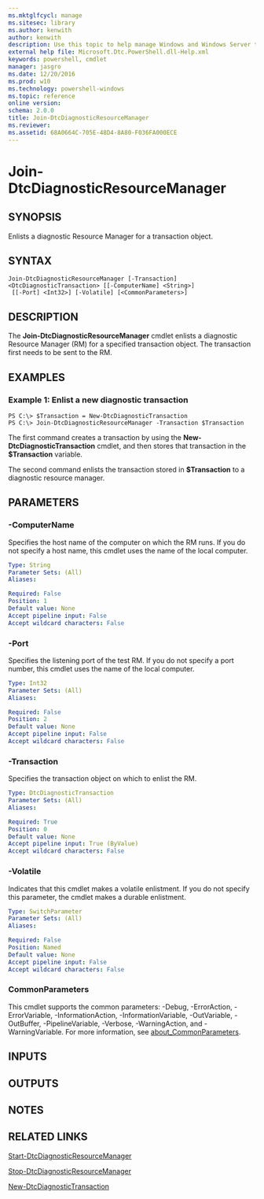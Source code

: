 ```yaml
---
ms.mktglfcycl: manage
ms.sitesec: library
ms.author: kenwith
author: kenwith
description: Use this topic to help manage Windows and Windows Server technologies with Windows PowerShell.
external help file: Microsoft.Dtc.PowerShell.dll-Help.xml
keywords: powershell, cmdlet
manager: jasgro
ms.date: 12/20/2016
ms.prod: w10
ms.technology: powershell-windows
ms.topic: reference
online version: 
schema: 2.0.0
title: Join-DtcDiagnosticResourceManager
ms.reviewer:
ms.assetid: 68A0664C-705E-48D4-8A80-F036FA000ECE
---
```


# Join-DtcDiagnosticResourceManager

## SYNOPSIS
Enlists a diagnostic Resource Manager for a transaction object.

## SYNTAX

```
Join-DtcDiagnosticResourceManager [-Transaction] <DtcDiagnosticTransaction> [[-ComputerName] <String>]
 [[-Port] <Int32>] [-Volatile] [<CommonParameters>]
```

## DESCRIPTION
The **Join-DtcDiagnosticResourceManager** cmdlet enlists a diagnostic Resource Manager (RM) for a specified transaction object.
The transaction first needs to be sent to the RM.

## EXAMPLES

### Example 1: Enlist a new diagnostic transaction
```
PS C:\> $Transaction = New-DtcDiagnosticTransaction
PS C:\> Join-DtcDiagnosticResourceManager -Transaction $Transaction
```

The first command creates a transaction by using the **New-DtcDiagnosticTransaction** cmdlet, and then stores that transaction in the **$Transaction** variable.

The second command enlists the transaction stored in **$Transaction** to a diagnostic resource manager.

## PARAMETERS

### -ComputerName
Specifies the host name of the computer on which the RM runs.
If you do not specify a host name, this cmdlet uses the name of the local computer.

```yaml
Type: String
Parameter Sets: (All)
Aliases: 

Required: False
Position: 1
Default value: None
Accept pipeline input: False
Accept wildcard characters: False
```

### -Port
Specifies the listening port of the test RM.
If you do not specify a port number, this cmdlet uses the name of the local computer.

```yaml
Type: Int32
Parameter Sets: (All)
Aliases: 

Required: False
Position: 2
Default value: None
Accept pipeline input: False
Accept wildcard characters: False
```

### -Transaction
Specifies the transaction object on which to enlist the RM.

```yaml
Type: DtcDiagnosticTransaction
Parameter Sets: (All)
Aliases: 

Required: True
Position: 0
Default value: None
Accept pipeline input: True (ByValue)
Accept wildcard characters: False
```

### -Volatile
Indicates that this cmdlet makes a volatile enlistment.
If you do not specify this parameter, the cmdlet makes a durable enlistment.

```yaml
Type: SwitchParameter
Parameter Sets: (All)
Aliases: 

Required: False
Position: Named
Default value: None
Accept pipeline input: False
Accept wildcard characters: False
```

### CommonParameters
This cmdlet supports the common parameters: -Debug, -ErrorAction, -ErrorVariable, -InformationAction, -InformationVariable, -OutVariable, -OutBuffer, -PipelineVariable, -Verbose, -WarningAction, and -WarningVariable. For more information, see [about_CommonParameters](http://go.microsoft.com/fwlink/?LinkID=113216).

## INPUTS

## OUTPUTS

## NOTES

## RELATED LINKS

[Start-DtcDiagnosticResourceManager](./Start-DtcDiagnosticResourceManager.md)

[Stop-DtcDiagnosticResourceManager](./Stop-DtcDiagnosticResourceManager.md)

[New-DtcDiagnosticTransaction](./New-DtcDiagnosticTransaction.md)
